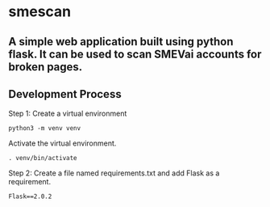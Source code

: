 # smescan
A simple web application built using python flask. It can be used to scan SMEVai accounts for broken pages.
---

## Development Process

Step 1: Create a virtual environment

```python3 -m venv venv```

Activate the virtual environment.

```. venv/bin/activate```

Step 2: Create a file named requirements.txt and add Flask as a requirement.

```Flask==2.0.2```